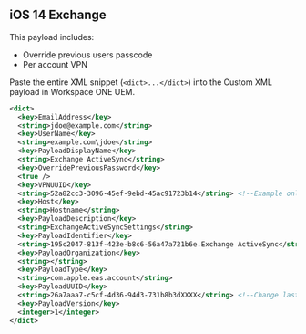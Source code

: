 ## iOS 14 Exchange ##

This payload includes:
* Override previous users passcode
* Per account VPN

Paste the entire XML snippet (`<dict>...</dict>`) into the Custom XML payload in Workspace ONE UEM.

```xml
<dict>
  <key>EmailAddress</key>
  <string>jdoe@example.com</string>
  <key>UserName</key>
  <string>example.com\jdoe</string>
  <key>PayloadDisplayName</key>
  <string>Exchange ActiveSync</string>
  <key>OverridePreviousPassword</key>
  <true />
  <key>VPNUUID</key>
  <string>52a82cc3-3096-45ef-9ebd-45ac91723b14</string> <!--Example only-->
  <key>Host</key>
  <string>Hostname</string>
  <key>PayloadDescription</key>
  <string>ExchangeActiveSyncSettings</string>
  <key>PayloadIdentifier</key>
  <string>195c2047-813f-423e-b8c6-56a47a721b6e.Exchange ActiveSync</string>
  <key>PayloadOrganization</key>
  <string></string>
  <key>PayloadType</key>
  <string>com.apple.eas.account</string>
  <key>PayloadUUID</key>
  <string>26a7aaa7-c5cf-4d36-94d3-731b8b3dXXXX</string> <!--Change last four values XXXX to random alphanumeric characters-->
  <key>PayloadVersion</key>
  <integer>1</integer>
</dict>
```
